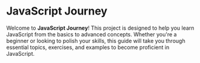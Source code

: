 # JavaScript Journey

Welcome to **JavaScript Journey**! This project is designed to help you learn JavaScript from the basics to advanced concepts. Whether you're a beginner or looking to polish your skills, this guide will take you through essential topics, exercises, and examples to become proficient in JavaScript.